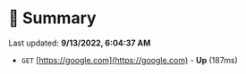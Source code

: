 # 📖 Summary
Last updated: **9/13/2022, 6:04:37 AM**

- `GET` [https://google.com](https://google.com) - **Up** (187ms)
